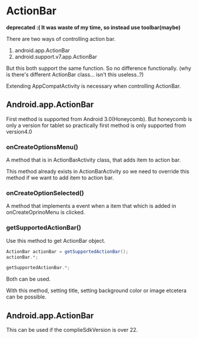# ActionBar 

**deprecated :( It was waste of my time, so instead use toolbar(maybe)**



There are two ways of controlling action bar. 

1. android.app.ActionBar
2. android.support.v7.app.ActionBar

But this both support the same function. So no difference functionally. (why is there's different ActionBar class... isn't this useless..?)

Extending AppCompatActivity is necessary when controlling ActionBar.

## Android.app.ActionBar

First method is supported from Android 3.0(Honeycomb). But honeycomb is only a version for tablet so practically first method is only supported from version4.0

### onCreateOptionsMenu()

A method that is in ActionBarActivity class, that adds item to action bar.

This method already exists in ActionBarActivity so we need to override this method if we want to add item to action bar.

### onCreateOptionSelected()

A method that implements a event when a item that which is added in onCreateOprinoMenu is clicked.

### getSupportedActionBar()

Use this method to get ActionBar object.

```java
ActionBar actionBar = getSupportedActionBar();
actionBar.*;
```

```java
getSupportedActionBar.*;
```

Both can be used.

With this method, setting title, setting background color or image etcetera can be possible. 

## Android.app.ActionBar

This can be used if the complieSdkVersion is over 22.